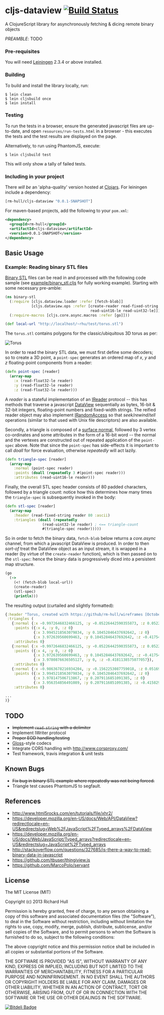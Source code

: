 # cljs-dataview  [![Build Status](https://secure.travis-ci.org/rm-hull/cljs-dataview.png)](http://travis-ci.org/rm-hull/cljs-dataview)

A ClojureScript library for asynchronously fetching &amp; dicing remote binary objects

_PREAMBLE_: TODO

### Pre-requisites

You will need [Leiningen](https://github.com/technomancy/leiningen) 2.3.4 or above installed.

### Building

To build and install the library locally, run:

    $ lein clean 
    $ lein cljsbuild once
    $ lein install

### Testing

To run the tests in a browser, ensure the generated javascript files are up-to-date,
and open ```resources/run-tests.html``` in a browser - this executes the tests and
the test results are displayed on the page.

Alternatively, to run using PhantomJS, execute:

    $ lein cljsbuild test

This will only show a tally of failed tests.

### Including in your project

There _will be_ an 'alpha-quality' version hosted at [Clojars](https://clojars.org/rm-hull/cljs-dataview).
For leiningen include a dependency:

```clojure
[rm-hull/cljs-dataview "0.0.1-SNAPSHOT"]
```

For maven-based projects, add the following to your `pom.xml`:

```xml
<dependency>
  <groupId>rm-hull</groupId>
  <artifactId>cljs-dataview</artifactId>
  <version>0.0.1-SNAPSHOT</version>
</dependency>
```

## Basic Usage

### Example: Reading binary STL files

[Binary STL](https://en.wikipedia.org/wiki/STL_\(file_format\)#Binary_STL) files
can be read in and processed with the following code sample (see 
[example/binary_stl.cljs](https://github.com/rm-hull/cljs-dataview/blob/master/example/binary_stl.cljs)
for fully working example). Starting with some necessary pre-amble:

```clojure
(ns binary-stl
  (:require [cljs.dataview.loader :refer [fetch-blob]]
            [cljs.dataview.ops :refer [create-reader read-fixed-string read-float32-le
                                       read-uint16-le read-uint32-le]])
  (:require-macros [cljs.core.async.macros :refer [go]]))

(def local-url "http://localhost/~rhu/test/torus.stl")
```

The ```torus.stl``` contains polygons for the classic/ubiquitous 3D torus as per:

![Torus](https://raw.github.com/rm-hull/wireframes/master/doc/gallery/shaded/torus.png)

In order to read the binary STL data, we must first define some decoders; so
to create a 3D point, a ```point-spec``` generates an ordered map of _x_, _y_
and _z_ floating-point components from a reader:

```clojure
(defn point-spec [reader]
  (array-map
    :x (read-float32-le reader)
    :y (read-float32-le reader)
    :z (read-float32-le reader)))
```
A _reader_ is a stateful implementation of an 
[IReader](https://github.com/rm-hull/cljs-dataview/blob/master/src/cljs/dataview/ops.cljs#L47)
protocol -- this has methods that traverse a javascript 
[DataView](https://developer.mozilla.org/en-US/docs/Web/API/DataView?redirectlocale=en-US&redirectslug=Web%2FJavaScript%2FTyped_arrays%2FDataView)
sequentially as bytes, 16-bit & 32-bit integers, floating-point numbers and 
fixed-width strings. The reified reader object may also implement 
[IRandomAccess](https://github.com/rm-hull/cljs-dataview/blob/master/src/cljs/dataview/ops.cljs#L55) 
so that _seek_/_rewind_/_tell_ operations (similar to that used with Unix file
descriptors) are also available.

Secondly, a triangle is composed of a [surface normal](https://en.wikipedia.org/wiki/Surface_normal),
followed by 3 vertex co-ordinates and some attributes in the form of a 16-bit
word -- the normal and the vertexes are constructed out of repeated application
of the ```point-spec``` above. Note that since the ```point-spec``` has side-effects
it is important to call _doall_ for force evaluation, otherwise _repeatedly_ will
act lazily.

```clojure
(defn triangle-spec [reader]
  (array-map
    :normal (point-spec reader)
    :points (doall (repeatedly 3 #(point-spec reader)))
    :attributes (read-uint16-le reader)))
```
Finally, the overall STL spec header consists of 80 padded characters, 
followed by a triangle count: notice how this determines how many times the
```triangle-spec``` is subsequently invoked in the body:

```clojure
(defn stl-spec [reader]
  (array-map
    :header (read-fixed-string reader 80 :ascii)
    :triangles (doall (repeatedly
                 (read-uint32-le reader) ; <== triangle-count
                 #(triangle-spec reader)))))
```
So in order to fetch the binary data, ```fetch-blob``` below returns a 
_core.async_ channel, from which a javascript DataView is produced. In order 
to then _sort-of_ treat the DataView object as an input stream, it is wrapped in a 
reader (by virtue of the ```create-reader``` function), which is then passed on
to the ```stl-spec```: hence the binary data is progressively diced 
into a persistent map structure.

```clojure
(go
  (->
    (<! (fetch-blob local-url))
    (create-reader)
    (stl-spec)
    (println)))
```
The resulting output (curtailed and slightly formatted):

```clojure
{:header "Torus, created with https://github/rm-hull/wireframes [October 16 2013]         ", 
 :triangles (
   {:normal {:x -0.9972646832466125, :y -0.05226442590355873, :z 0.05226442590355873}, 
    :points ({:x 4, :y 0, :z 0} 
             {:x 3.9945218563079834, :y 0.10452846437692642, :z 0} 
             {:x 3.972639560699463, :y 0.10452846437692642, :z -0.4175412356853485}), 
    :attributes 0} 
   {:normal {:x -0.9972646832466125, :y -0.05226442590355873, :z 0.05226442590355873},
    :points ({:x 4, :y 0, :z 0} 
             {:x 3.972639560699463, :y 0.10452846437692642, :z -0.4175412356853485} 
             {:x 3.9780876636505127, :y 0, :z -0.4181138575077057}), 
    :attributes 0} 
   {:normal {:x -0.9863678216934204, :y -0.1562253087759018, :z 0.05169334635138512}, 
    :points ({:x 3.9945218563079834, :y 0.10452846437692642, :z 0} 
             {:x 3.978147506713867, :y 0.2079116851091385, :z 0} 
             {:x 3.956354856491089, :y 0.2079116851091385, :z -0.4158296585083008}), 
    :attributes 0} 

...
)}
```

## TODO

* ~~Implement ```read-string``` with a delimiter~~
* Implement IWriter protocol
* ~~Proper EOD handling/testing~~
* [Gloss](https://github.com/ztellman/gloss)-style codecs
* Integrate CORS handling with http://www.corsproxy.com/
* Test framework, travis integration & unit tests

## Known Bugs

* ~~Fix bug in binary STL example where repeatedly was not being forced.~~
* Triangle test causes PhantomJS to segfault.

## References

* http://www.html5rocks.com/en/tutorials/file/xhr2/
* https://developer.mozilla.org/en-US/docs/Web/API/DataView?redirectlocale=en-US&redirectslug=Web%2FJavaScript%2FTyped_arrays%2FDataView
* https://developer.mozilla.org/en-US/docs/Web/JavaScript/Typed_arrays?redirectlocale=en-US&redirectslug=JavaScript%2FTyped_arrays
* http://stackoverflow.com/questions/327685/is-there-a-way-to-read-binary-data-in-javascript
* https://github.com/tbuser/thingiview.js
* https://github.com/MarcoPolo/servant

## License

The MIT License (MIT)

Copyright (c) 2013 Richard Hull

Permission is hereby granted, free of charge, to any person obtaining a copy of
this software and associated documentation files (the "Software"), to deal in
the Software without restriction, including without limitation the rights to
use, copy, modify, merge, publish, distribute, sublicense, and/or sell copies of
the Software, and to permit persons to whom the Software is furnished to do so,
subject to the following conditions:

The above copyright notice and this permission notice shall be included in all
copies or substantial portions of the Software.

THE SOFTWARE IS PROVIDED "AS IS", WITHOUT WARRANTY OF ANY KIND, EXPRESS OR
IMPLIED, INCLUDING BUT NOT LIMITED TO THE WARRANTIES OF MERCHANTABILITY, FITNESS
FOR A PARTICULAR PURPOSE AND NONINFRINGEMENT. IN NO EVENT SHALL THE AUTHORS OR
COPYRIGHT HOLDERS BE LIABLE FOR ANY CLAIM, DAMAGES OR OTHER LIABILITY, WHETHER
IN AN ACTION OF CONTRACT, TORT OR OTHERWISE, ARISING FROM, OUT OF OR IN
CONNECTION WITH THE SOFTWARE OR THE USE OR OTHER DEALINGS IN THE SOFTWARE.


[![Bitdeli Badge](https://d2weczhvl823v0.cloudfront.net/rm-hull/cljs-dataview/trend.png)](https://bitdeli.com/free "Bitdeli Badge")

